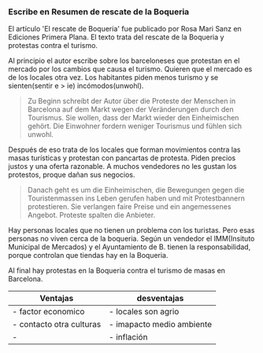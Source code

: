 ### Escribe en Resumen de rescate de la Boqueria

El artículo 'El rescate de Boqueria' fue publicado por Rosa Mari Sanz en Ediciones Primera Plana. El texto trata del rescate de la Boqueria y protestas contra el turismo.

Al principio el autor escribe sobre los barceloneses que protestan en el mercado por los cambios que causa el turismo.
Quieren que el mercado es de los locales otra vez.
Los habitantes piden menos turismo y se sienten(sentir e > ie) incómodos(unwohl).

> Zu Beginn schreibt der Autor über die Proteste der Menschen in Barcelona auf dem Markt wegen der Veränderungen durch den Tourismus. Sie wollen, dass der Markt wieder den Einheimischen gehört. Die Einwohner fordern weniger Tourismus und fühlen sich unwohl.

Después de eso trata de los locales que forman movimientos contra las masas turísticas y protestan con pancartas de protesta. Piden precios justos y una oferta razonable. A muchos vendedores no les gustan los protestos, proque dañan sus negocios.

> Danach geht es um die Einheimischen, die Bewegungen gegen die Touristenmassen ins Leben gerufen haben und mit Protestbannern protestieren. Sie verlangen faire Preise und ein angemessenes Angebot. Proteste spalten die Anbieter.

Hay personas locales que no tienen un problema con los turistas. Pero esas personas no viven cerca de la boqueria. Según un vendedor el IMM(Insituto Municipal de Mercados) y el Ayuntamiento de B. tienen la responsabilidad, porque controlan que tiendas hay en la Boqueria.

Al final hay protestas en la Boqueria contra el turismo de masas en Barcelona.


|Ventajas|desventajas|
|--------|-----------|
|- factor economico|- locales son agrio|
|- contacto otra culturas|- imapacto medio ambiente|
|- |- inflación|